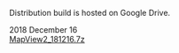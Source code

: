Distribution build is hosted on Google Drive.

2018 December 16<br>
[MapView2_181216.7z](https://drive.google.com/file/d/1tM5Pvttg2pmGbViJpo0veoo4U6NOjOu9/view?usp=sharing)